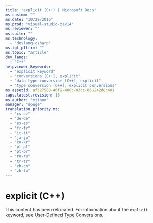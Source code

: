 ```yaml
---
title: "explicit (C++) | Microsoft Docs"
ms.custom: ""
ms.date: "10/29/2016"
ms.prod: "visual-studio-dev14"
ms.reviewer: ""
ms.suite: ""
ms.technology: 
  - "devlang-csharp"
ms.tgt_pltfrm: ""
ms.topic: "article"
dev_langs: 
  - "C++"
helpviewer_keywords: 
  - "explicit keyword"
  - "conversions [C++], explicit"
  - "data type conversion [C++], explicit"
  - "type conversion [C++], explicit conversions"
ms.assetid: af327588-46f9-400c-83cc-061242d8c401
caps.latest.revision: 13
ms.author: "mithom"
manager: "douge"
translation.priority.mt: 
  - "cs-cz"
  - "de-de"
  - "es-es"
  - "fr-fr"
  - "it-it"
  - "ja-jp"
  - "ko-kr"
  - "pl-pl"
  - "pt-br"
  - "ru-ru"
  - "tr-tr"
  - "zh-cn"
  - "zh-tw"
---
```

# explicit (C++)
This content has been relocated. For information about the `explicit` keyword, see [User-Defined Type Conversions](/visual-cpp/cpp/user-defined-type-conversions-cpp).